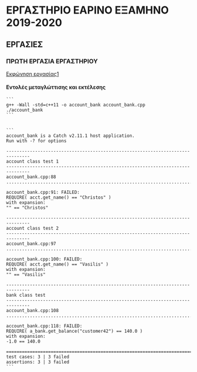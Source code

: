 # ΕΡΓΑΣΤΗΡΙΟ ΕΑΡΙΝΟ ΕΞΑΜΗΝΟ 2019-2020 

## ΕΡΓΑΣΙΕΣ

### ΠΡΩΤΗ ΕΡΓΑΣΙΑ ΕΡΓΑΣΤΗΡΙΟΥ

[Εκφώνηση εργασίας1](./exercise1/20200217_ASSIGNMENT1.pdf)

#### Εντολές μεταγλώττισης και εκτέλεσης

    ```
    g++ -Wall -std=c++11 -o account_bank account_bank.cpp
    ./account_bank
    ```


    ```
    account_bank is a Catch v2.11.1 host application.
    Run with -? for options

    -------------------------------------------------------------------------------
    account class test 1
    -------------------------------------------------------------------------------
    account_bank.cpp:88
    ...............................................................................

    account_bank.cpp:91: FAILED:
    REQUIRE( acct.get_name() == "Christos" )
    with expansion:
    "" == "Christos"

    -------------------------------------------------------------------------------
    account class test 2
    -------------------------------------------------------------------------------
    account_bank.cpp:97
    ...............................................................................

    account_bank.cpp:100: FAILED:
    REQUIRE( acct.get_name() == "Vasilis" )
    with expansion:
    "" == "Vasilis"

    -------------------------------------------------------------------------------
    bank class test
    -------------------------------------------------------------------------------
    account_bank.cpp:108
    ...............................................................................

    account_bank.cpp:118: FAILED:
    REQUIRE( a_bank.get_balance("customer42") == 140.0 )
    with expansion:
    -1.0 == 140.0

    ===============================================================================
    test cases: 3 | 3 failed
    assertions: 3 | 3 failed
    ```

<!-- ### ΔΕΥΤΕΡΗ ΕΡΓΑΣΙΑ ΕΡΓΑΣΤΗΡΙΟΥ

Εκφώνηση εργασίας: θα ανακοινωθεί

### ΤΡΙΤΗ ΕΡΓΑΣΙΑ ΕΡΓΑΣΤΗΡΙΟΥ

Εκφώνηση εργασίας: θα ανακοινωθεί -->



